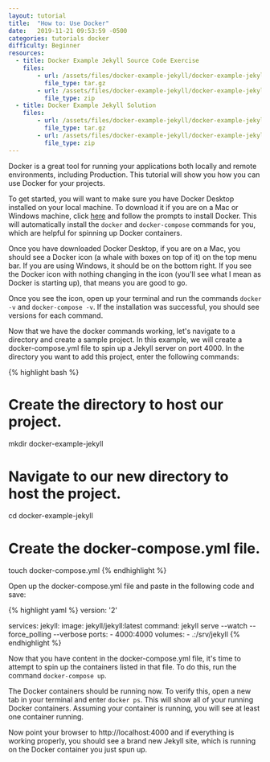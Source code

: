 ```yaml
---
layout: tutorial
title:  "How to: Use Docker"
date:   2019-11-21 09:53:59 -0500
categories: tutorials docker
difficulty: Beginner
resources:
  - title: Docker Example Jekyll Source Code Exercise
    files:
        - url: /assets/files/docker-example-jekyll/docker-example-jekyll-start.tar.gz
          file_type: tar.gz
        - url: /assets/files/docker-example-jekyll/docker-example-jekyll-start.zip
          file_type: zip
  - title: Docker Example Jekyll Solution
    files:
        - url: /assets/files/docker-example-jekyll/docker-example-jekyll-solution.tar.gz
          file_type: tar.gz
        - url: /assets/files/docker-example-jekyll/docker-example-jekyll-solution.zip
          file_type: zip
---
```

Docker is a great tool for running your applications both locally and remote environments, including
Production. This tutorial will show you how you can use Docker for your
projects.

To get started, you will want to make sure you have Docker Desktop installed on your local machine.
To download it if you are on a Mac or Windows machine, click
[here](https://www.docker.com/products/docker-desktop) and follow the prompts to install Docker. This will
automatically install the `docker` and `docker-compose` commands for you, which are helpful for spinning
up Docker containers.

Once you have downloaded Docker Desktop, if you are on a Mac, you should see a Docker icon
(a whale with boxes on top of it) on the top menu bar. If you are using Windows, it should be on the bottom right.
If you see the Docker icon with nothing changing in the icon (you'll see what I mean as Docker is starting up), that means you are good to go.

Once you see the icon, open up your terminal and run the commands `docker -v` and `docker-compose -v`. If the
installation was successful, you should see versions for each command.

Now that we have the docker commands working, let's navigate to a directory and create a sample project.
In this example, we will create a docker-compose.yml file to spin up a Jekyll server on port 4000. In the directory
you want to add this project, enter the following commands:

{% highlight bash %}
# Create the directory to host our project.
mkdir docker-example-jekyll

# Navigate to our new directory to host the project.
cd docker-example-jekyll

# Create the docker-compose.yml file.
touch docker-compose.yml
{% endhighlight %}

Open up the docker-compose.yml file and paste in the following code and save:

{% highlight yaml %}
version: '2'

services:
  jekyll:
    image: jekyll/jekyll:latest
    command: jekyll serve --watch --force_polling --verbose
    ports:
      - 4000:4000
    volumes:
      - .:/srv/jekyll
{% endhighlight %}

Now that you have content in the docker-compose.yml file, it's time to attempt to spin
up the containers listed in that file. To do this, run the command `docker-compose up`.

The Docker containers should be running now. To verify this, open a new tab in your terminal
and enter `docker ps`. This will show all of your running Docker containers. Assuming your container
is running, you will see at least one container running.

Now point your browser to http://localhost:4000 and if everything is working properly, you should see
a brand new Jekyll site, which is running on the Docker container you just spun up.
